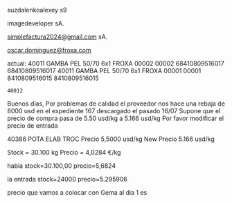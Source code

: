suzdalenkoalexey
s9

imagedeveloper
sA.

simplefactura2024@gmail.com
sA.


oscar.dominguez@froxa.com 

actual:
    40011 GAMBA PEL 50/70 6x1 FROXA                 00002 00002          68410809516017 68410809516017
    40011 GAMBA PEL 50/70 6x1 FROXA                 00001 00001          8410809516015  8410809516015


    40012


Buenos días,
Por problemas de calidad el proveedor nos hace una rebaja de 8000 usd en el expediente 167 descargado el pasado 16/07
Supone que el precio de compra pasa de 5.50 usd/kg a 5.166 usd/kg
Por favor modificar el precio de entrada

40386 POTA ELAB TROC    Precio 5,5000 usd/kg New Precio 5.166 usd/kg

Stock  = 30.100 kg
Precio = 4,0284 €/kg

habia
stock=30.100,00 precio=5,6824

la entrada
stock=24000 precio=5.295906

precio que vamos a colocar con Gema al dia 1 es 


